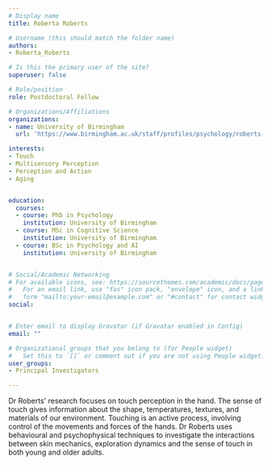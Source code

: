 ```yaml
---
# Display name
title: Roberta Roberts

# Username (this should match the folder name)
authors:
- Roberta_Roberts

# Is this the primary user of the site?
superuser: false

# Role/position
role: Postdoctoral Fellow

# Organizations/Affiliations
organizations:
- name: University of Birmingham
  url: 'https://www.birmingham.ac.uk/staff/profiles/psychology/roberts-roberta.aspx'

interests:
- Touch 
- Multisensory Perception 
- Perception and Action 
- Aging 


education:
  courses:
  - course: PhD in Psychology
    institution: University of Birmingham
  - course: MSc in Cognitive Science
    institution: University of Birmingham
  - course: BSc in Psychology and AI
    institution: University of Birmingham


# Social/Academic Networking
# For available icons, see: https://sourcethemes.com/academic/docs/page-builder/#icons
#   For an email link, use "fas" icon pack, "envelope" icon, and a link in the
#   form "mailto:your-email@example.com" or "#contact" for contact widget.
social:


# Enter email to display Gravatar (if Gravatar enabled in Config)
email: ""

# Organizational groups that you belong to (for People widget)
#   Set this to `[]` or comment out if you are not using People widget.
user_groups:
- Principal Investigators

---
```

Dr Roberts' research focuses on touch perception in the hand. The sense of touch gives information about the shape, temperatures, textures, and materials of our environment. Touching is an active process, involving control of the movements and forces of the hands. Dr Roberts uses behavioural and psychophysical techniques to investigate the interactions between skin mechanics, exploration dynamics and the sense of touch in both young and older adults.  
